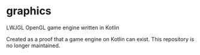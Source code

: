 # graphics
LWJGL OpenGL game engine written in Kotlin 

Created as a proof that a game engine on Kotlin can exist. This repository is no longer maintained.
